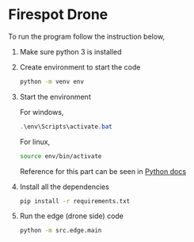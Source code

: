 # Firespot Drone

To run the program follow the instruction below,

1. Make sure python 3 is installed
2. Create environment to start the code

   ```bash
   python -m venv env
   ```

3. Start the environment

   For windows,

   ```powershell
   .\env\Scripts\activate.bat
   ```

   For linux,

   ```bash
   source env/bin/activate
   ```

   Reference for this part can be seen in [Python docs](https://docs.python.org/3/library/venv.html)

4. Install all the dependencies

   ```bash
   pip install -r requirements.txt
   ```

5. Run the edge (drone side) code

   ```bash
   python -m src.edge.main
   ```
